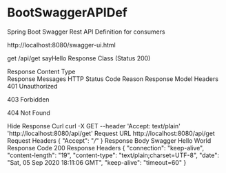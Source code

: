 # BootSwaggerAPIDef
Spring Boot Swagger Rest API Definition for consumers


http://localhost:8080/swagger-ui.html


get /api/get 
sayHello 
Response Class (Status 200)


Response Content Type  
Response Messages
HTTP Status Code
Reason
Response Model
Headers
401
Unauthorized


403
Forbidden


404
Not Found


Hide Response 
Curl
curl -X GET --header 'Accept: text/plain' 'http://localhost:8080/api/get'
Request URL
http://localhost:8080/api/get
Request Headers
{
  "Accept": "*/*"
}
Response Body
Swagger Hello World
Response Code
200
Response Headers
{
  "connection": "keep-alive",
  "content-length": "19",
  "content-type": "text/plain;charset=UTF-8",
  "date": "Sat, 05 Sep 2020 18:11:06 GMT",
  "keep-alive": "timeout=60"
}
